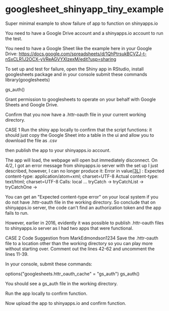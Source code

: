 # googlesheet_shinyapp_tiny_example
Super minimal example to show failure of app to function on shinyapps.io

You need to have a Google Drive account and a shinyapps.io account to run the test.

You need to have a Google Sheet like the example here in your Google Drive:
https://docs.google.com/spreadsheets/d/1QhPtrsukBCVZJ-t-nSxCLR1J2OCX-yVReAGVYXIzexM/edit?usp=sharing

To set up and test for failure, open the Shiny app in RStudio, install googlesheets package and in your console submit these commands
library(googlesheets)

gs_auth()

Grant permission to googlesheets to operate on your behalf with Google Sheets and Google Drive.

Confirm that you now have a .httr-oauth file in your current working directory.

CASE 1
Run the shiny app locally to confirm that the script functions:  it should just copy the Google Sheet into a table in the ui and allow you to download the file as .csv

then publish the app to your shinyapps.io account.  

The app will load, the webpage will open but immediately disconnect.   On 4/2, I got an error message from shinyapps.io server with the set up I just described, however, I can no longer produce it: 
Error in value[[3L]](cond) : Expected content-type:
application/atom+xml; charset=UTF-8
Actual content-type:
text/html; charset=UTF-8
Calls: local ... tryCatch -> tryCatchList -> tryCatchOne -> <Anonymous>

You can get an "Expected content-type error" on your local system if you do not have .httr-oauth file in the working directory.   So conclude that on shinyapps.io server, the code can't find an authorization token and the app fails to run.   

However, earlier in 2016, evidently it was possible to publish .httr-oauth files to shinyapps.io server as I had two apps that were functional.

CASE 2   Code Suggestion from MarkEdmondson1234
Save the .httr-oauth file to a location other than the working directory so you can play more without starting over.  Comment out the lines 42-62 and uncomment the lines 11-39. 

In your console, submit these commands:

options("googlesheets.httr_oauth_cache" = "gs_auth")
gs_auth()

You should see a gs_auth file in the working directory.

Run the app locally to confirm function.

Now upload the app to shinyapps.io and confirm function.
